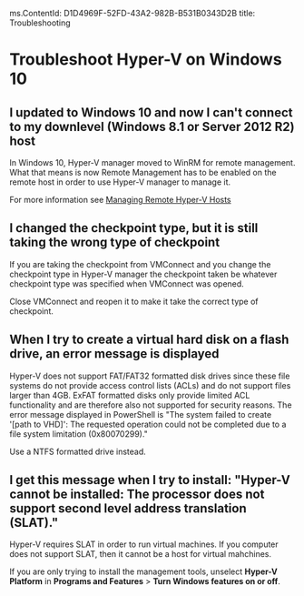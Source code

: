 ms.ContentId: D1D4969F-52FD-43A2-982B-B531B0343D2B 
title: Troubleshooting

# Troubleshoot Hyper-V on Windows 10

## I updated to Windows 10 and now I can't connect to my downlevel (Windows 8.1 or Server 2012 R2) host
In Windows 10, Hyper-V manager moved to WinRM for remote management.  What that means is now Remote Management has to be enabled on the remote host in order to use Hyper-V manager to manage it.

For more information see [Managing Remote Hyper-V Hosts](remote_host_management.md)

## I changed the checkpoint type, but it is still taking the wrong type of checkpoint
If you are taking the checkpoint from VMConnect and you change the checkpoint type in Hyper-V manager the checkpoint taken be whatever checkpoint type was specified when VMConnect was opened.

Close VMConnect and reopen it to make it take the correct type of checkpoint.

## When I try to create a virtual hard disk on a flash drive, an error message is displayed
Hyper-V does not support FAT/FAT32 formatted disk drives since these file systems do not provide access control lists (ACLs) and do not support files larger than 4GB. ExFAT formatted disks only provide limited ACL functionality and are therefore also not supported for security reasons.
The error message displayed in PowerShell is "The system failed to create '\[path to VHD\]': The requested operation could not be completed due to a file system limitation (0x80070299)."

Use a NTFS formatted drive instead. 

## I get this message when I try to install: "Hyper-V cannot be installed: The processor does not support second level address translation (SLAT)."
Hyper-V requires SLAT in order to run virtual machines. If you computer does not support SLAT, then it cannot be a host for virtual mahchines.

If you are only trying to install the management tools, unselect **Hyper-V Platform** in **Programs and Features** > **Turn Windows features on or off**.
